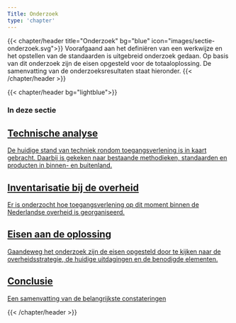 ```yaml
---
Title: Onderzoek
type: 'chapter'
---
```


{{< chapter/header title="Onderzoek" bg="blue" icon="images/sectie-onderzoek.svg">}}
Voorafgaand aan het definiëren van een werkwijze en het opstellen van de standaarden is uitgebreid onderzoek gedaan. Op basis van dit onderzoek zijn de eisen opgesteld voor de totaaloplossing. De samenvatting van de onderzoeksresultaten staat hieronder.
{{< /chapter/header >}}

{{< chapter/header bg="lightblue">}}

### In deze sectie

<div class="section-home">
    <div class="section-home-box">
        <a href="status_techniek">
            <h2>
                Technische analyse
            </h2>
            <p>
                De huidige stand van techniek rondom toegangsverlening is in kaart gebracht. Daarbij is gekeken naar bestaande methodieken, standaarden en producten in binnen- en buitenland.
            </p>
        </a>
    </div>
    <div class="section-home-box">
        <a href="status_nl_overheid">
           <h2>
              Inventarisatie bij de overheid
           </h2>
            <p>
               Er is onderzocht hoe toegangsverlening op dit moment binnen de Nederlandse overheid is georganiseerd.
            </p>
        </a>
    </div>
    <div class="section-home-box">
        <a href="eisen_aan_de_oplossing">
           <h2>
              Eisen aan de oplossing
           </h2>
            <p>
               Gaandeweg het onderzoek zijn de eisen opgesteld door te kijken naar de overheidsstrategie, de huidige uitdagingen en de benodigde elementen.
            </p>
        </a>
    </div>
    <div class="section-home-box">
        <a href="conclusie">
           <h2>
              Conclusie
           </h2>
            <p>
                Een samenvatting van de belangrijkste constateringen
            </p>
        </a>
    </div>
</div>
{{< /chapter/header >}}


